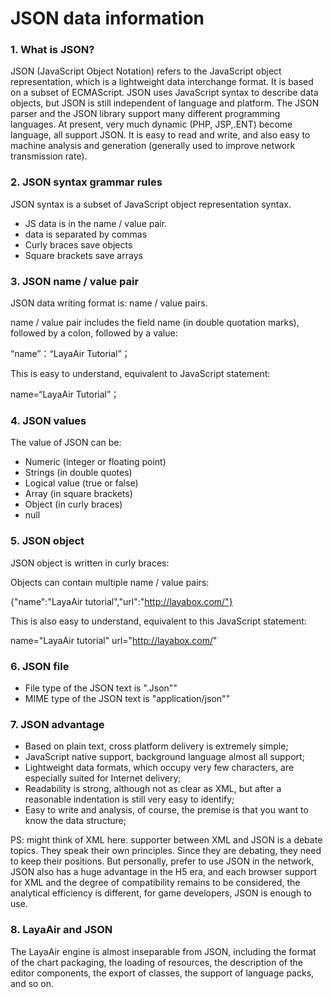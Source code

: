 # JSON data information

### 1. What is JSON?

JSON (JavaScript Object Notation) refers to the JavaScript object representation, which is a lightweight data interchange format. It is based on a subset of ECMAScript. JSON uses JavaScript syntax to describe data objects, but JSON is still independent of language and platform. The JSON parser and the JSON library support many different programming languages. At present, very much dynamic (PHP, JSP,.ENT) become language, all support JSON. It is easy to read and write, and also easy to machine analysis and generation (generally used to improve network transmission rate).



### 2. JSON syntax grammar rules

JSON syntax is a subset of JavaScript object representation syntax.

- JS data is in the name / value pair.
- data is separated by commas
- Curly braces save objects
- Square brackets save arrays



### 3. JSON name / value pair

JSON data writing format is: name / value pairs.

name / value pair includes the field name (in double quotation marks), followed by a colon, followed by a value:

“name”：“LayaAir Tutorial”；

This is easy to understand, equivalent to JavaScript statement:

name=“LayaAir Tutorial”；



### 4. JSON values

The value of JSON can be:

- Numeric (integer or floating point)
- Strings (in double quotes)
- Logical value (true or false)
- Array (in square brackets)
- Object (in curly braces)
- null



### 5. JSON object

JSON object is written in curly braces:

Objects can contain multiple name / value pairs:

{"name":"LayaAir tutorial","url":"http://layabox.com/"}

This is also easy to understand, equivalent to this JavaScript statement:

name="LayaAir tutorial" url="http://layabox.com/"



### 6. JSON file

- File type of the JSON text is ".Json""
- MIME type of the JSON text is "application/json""



### 7. JSON advantage

- Based on plain text, cross platform delivery is extremely simple;
- JavaScript native support, background language almost all support;
- Lightweight data formats, which occupy very few characters, are especially suited for Internet delivery;
- Readability is strong, although not as clear as XML, but after a reasonable indentation is still very easy to identify;
- Easy to write and analysis, of course, the premise is that you want to know the data structure;

PS: might think of XML here. supporter between XML and JSON is a debate topics. They speak their own principles. Since they are debating, they need to keep their positions. But personally, prefer to use JSON in the network, JSON also has a huge advantage in the H5 era, and each browser support for XML and the degree of compatibility remains to be considered, the analytical efficiency is different, for game developers, JSON is enough to use.


### 8. LayaAir and JSON

The LayaAir engine is almost inseparable from JSON, including the format of the chart packaging, the loading of resources, the description of the editor components, the export of classes, the support of language packs, and so on.
